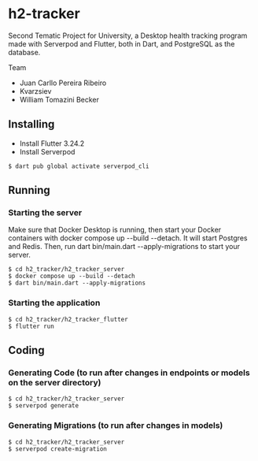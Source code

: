 # h2-tracker

Second Tematic Project for University, a Desktop health tracking program made with Serverpod and Flutter, both in Dart, and PostgreSQL as the database.

Team

- Juan Carllo Pereira Ribeiro
- Kvarzsiev
- William Tomazini Becker

## Installing

- Install Flutter 3.24.2
- Install Serverpod

```
$ dart pub global activate serverpod_cli
```

## Running

### Starting the server

Make sure that Docker Desktop is running, then start your Docker containers with docker compose up --build --detach. It will start Postgres and Redis. Then, run dart bin/main.dart --apply-migrations to start your server.

```
$ cd h2_tracker/h2_tracker_server
$ docker compose up --build --detach
$ dart bin/main.dart --apply-migrations
```

### Starting the application

```
$ cd h2_tracker/h2_tracker_flutter
$ flutter run
```

## Coding

### Generating Code (to run after changes in endpoints or models on the server directory)

```
$ cd h2_tracker/h2_tracker_server
$ serverpod generate
```

### Generating Migrations (to run after changes in models)

```
$ cd h2_tracker/h2_tracker_server
$ serverpod create-migration
```
